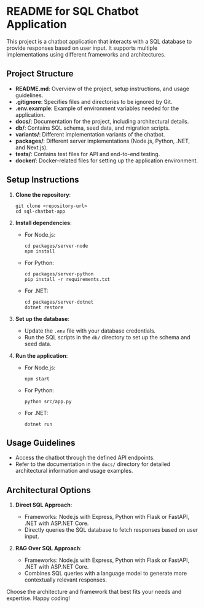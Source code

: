 # README for SQL Chatbot Application

This project is a chatbot application that interacts with a SQL database to provide responses based on user input. It supports multiple implementations using different frameworks and architectures.

## Project Structure

- **README.md**: Overview of the project, setup instructions, and usage guidelines.
- **.gitignore**: Specifies files and directories to be ignored by Git.
- **.env.example**: Example of environment variables needed for the application.
- **docs/**: Documentation for the project, including architectural details.
- **db/**: Contains SQL schema, seed data, and migration scripts.
- **variants/**: Different implementation variants of the chatbot.
- **packages/**: Different server implementations (Node.js, Python, .NET, and Next.js).
- **tests/**: Contains test files for API and end-to-end testing.
- **docker/**: Docker-related files for setting up the application environment.

## Setup Instructions

1. **Clone the repository**:
   ```
   git clone <repository-url>
   cd sql-chatbot-app
   ```

2. **Install dependencies**:
   - For Node.js:
     ```
     cd packages/server-node
     npm install
     ```
   - For Python:
     ```
     cd packages/server-python
     pip install -r requirements.txt
     ```
   - For .NET:
     ```
     cd packages/server-dotnet
     dotnet restore
     ```

3. **Set up the database**:
   - Update the `.env` file with your database credentials.
   - Run the SQL scripts in the `db/` directory to set up the schema and seed data.

4. **Run the application**:
   - For Node.js:
     ```
     npm start
     ```
   - For Python:
     ```
     python src/app.py
     ```
   - For .NET:
     ```
     dotnet run
     ```

## Usage Guidelines

- Access the chatbot through the defined API endpoints.
- Refer to the documentation in the `docs/` directory for detailed architectural information and usage examples.

## Architectural Options

1. **Direct SQL Approach**: 
   - Frameworks: Node.js with Express, Python with Flask or FastAPI, .NET with ASP.NET Core.
   - Directly queries the SQL database to fetch responses based on user input.

2. **RAG Over SQL Approach**: 
   - Frameworks: Node.js with Express, Python with Flask or FastAPI, .NET with ASP.NET Core.
   - Combines SQL queries with a language model to generate more contextually relevant responses.

Choose the architecture and framework that best fits your needs and expertise. Happy coding!